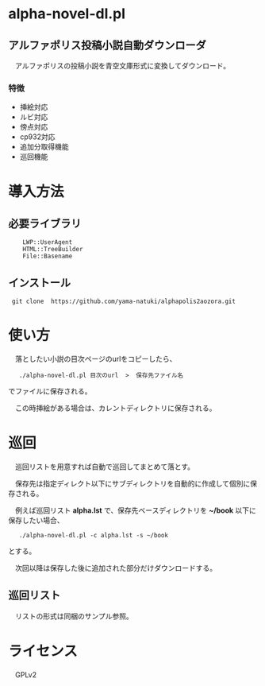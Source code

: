 alpha-novel-dl.pl
===============================

アルファポリス投稿小説自動ダウンローダ
-------------------------------

　アルファポリスの投稿小説を青空文庫形式に変換してダウンロード。

### 特徴

- 挿絵対応
- ルビ対応
- 傍点対応
- cp932対応
- 追加分取得機能
- 巡回機能

# 導入方法

## 必要ライブラリ

```
    LWP::UserAgent
    HTML::TreeBuilder
    File::Basename
```

## インストール

`  git clone  https://github.com/yama-natuki/alphapolis2aozora.git `

# 使い方

　落としたい小説の目次ページのurlをコピーしたら、

`    ./alpha-novel-dl.pl 目次のurl  >  保存先ファイル名 `

でファイルに保存される。

　この時挿絵がある場合は、カレントディレクトリに保存される。

# 巡回

　巡回リストを用意すれば自動で巡回してまとめて落とす。

　保存先は指定ディレクト以下にサブディレクトリを自動的に作成して個別に保存される。

　例えば巡回リスト __alpha.lst__ で、保存先ベースディレクトリを __~/book__ 以下に保存したい場合、

`    ./alpha-novel-dl.pl -c alpha.lst -s ~/book `

とする。

　次回以降は保存した後に追加された部分だけダウンロードする。

## 巡回リスト

　リストの形式は同梱のサンプル参照。

# ライセンス
　GPLv2

